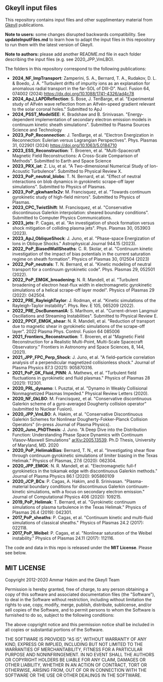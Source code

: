 ## **Gkeyll** input files

This repository contains input files and other supplimentary material from [Gkeyll](https://gkeyll.readthedocs.io/en/latest/) publications.

**Note to users:** some changes disrupted backwards compatibility. See **updateInputFiles.md** to learn how to adapt the input files in this repository to run them with the latest version of Gkeyll.

**Note to authors:** please add another README.md file in each folder describing the input files (e.g. see 2020_JPP_VmLBO).

The folders in this repository correspond to the following publications:
- **2024_NF_ImpTransport**: Zamperini, S. A., Bernard, T. A., Rudakov, D. L. & Boedo, J. A. "Turbulent drifts of impurity ions as an explanation for anomalous radial transport in the far-SOL of DIII-D". Nucl. Fusion 64, 074002 (2024) https://dx.doi.org/10.1088/1741-4326/ad4c78
- **2024_ApJ_LAPDReflection**: S. Bose, J. TenBarge, et al. "Experimental study of Alfvén wave reflection from an Alfvén-speed gradient relevant to the solar coronal holes." Submitted to ApJ
- **2024_PSST_ModelSEE**: K. Bradshaw and B. Srinivasan. "Energy-dependent implementation of secondary electron emission models in continuum kinetic sheath simulations". Submitted to Plasma Sources Science and Technology
- **2023_PoP_Reconnection**: J. TenBarge, et al. "Electron Energization in Reconnection: Eulerian versus Lagrangian Perspectives". Phys. Plasmas 31, 022901 (2024) https://doi.org/10.1063/5.0184710
- **2023_ESS_Reconstruction**: T. Broeren, et al. "Multi-Spacecraft Magnetic Field Reconstructions: A Cross-Scale Comparison of Methods". Submitted to Earth and Space Science
- **2023_PRX_iat**: Z. Liu, et al. "A Two-dimensional Numerical Study of
  Ion-Acoustic Turbulence". Submitted to Physical Review X.
- **2023_PoP_neutral_blobs**: T. N. Bernard, et al. "Effect of neutral
  interactions on blob dynamics in gyrokinetic scrape-off layer simulations". Submitted to Physics of Plasmas.
- **2023_PoP_gkwham1x2v**: M. Francisquez, et al. "Towards continuum
  gyrokinetic study of high-field mirrors". Submitted to Physics of Plasmas.
- **2023_CPC_TwistShift**: M. Francisquez, et al. "Conservative discontinuous
  Galerkin interpolation: sheared boundary conditions". Submitted to Computer Physics Communications.
- **2023_jets**: P. Cagas, et al. "An investigation of shock formation versus
  shock mitigation of colliding plasma jets". Phys. Plasmas 30, 053903 (2023).
- **2023_ApJ_ObliqueShock**: J. Juno, et al. "Phase-space Energization of Ions in Oblique Shocks." Astrophysical Journal 944.15 (2023).
- **2022_PoP_BiasedWallSheaths**: C. R. Skolar, et al. "Continuum kinetic investigation of the impact of bias potentials in the current saturation regime on sheath formation". Physics of Plasmas 30, 012504 (2023)
- **2022_PoP_neutrals**: T. N. Bernard, et al. "Kinetic modeling of neutral
  transport for a continuum gyrokinetic code". Phys. Plasmas 29, 052501 (2022).
- **2022_PoP_EMGK_broadening**: N. R. Mandell, et al. "Turbulent
  broadening of electron heat-flux width in electromagnetic gyrokinetic simulations of a helical scrape-off layer model". Physics of Plasmas 29 (2022): 042504.
- **2022_PRE_RayleighTaylor**: J. Rodman, et al. "Kinetic simulations of
  the Rayleigh-Taylor instability". Phys. Rev. E 105, 065209 (2022). 
- **2022_PRE_OscBunemanIA**: S. Marlhom, et al. "Current-driven Langmuir
  Oscillations and Streaming Instabilities". Submitted to Physical Review E.
- **2022_PPCF_EMGK_shear**: N. R. Mandell, et al. "Reduction of transport due to
  magnetic shear in gyrokinetic simulations of the scrape-off layer". 2022 Plasma Phys. Control. Fusion 64 085006
- **2021_Frontiers_Reconstruction**: T. Broeren, et al "Magnetic Field Reconstruction for a Realistic Multi-Point, Multi-Scale Spacecraft Observatory." Frontiers in Astronomy and Space Sciences, 8, 144, (2021). 
- **2021_JPP_FPC_Perp_Shock**: J. Juno, et al. "A field–particle correlation analysis of a perpendicular magnetized collisionless shock." 
  Journal of Plasma Physics 87.3 (2021): 905870316.
- **2021_PoP_GK_Fluid_PINN**: A. Mathews, et al. "Turbulent field fluctuations in gyrokinetic and fluid plasmas." Physics of Plasmas 28 (2021): 112301.
- **2020_PRL_dynamo**: I. Pusztai, et al. "Dynamo in Weakly Collisional
  Nonmagnetized Plasmas Impeded." Physical Review Letters (2020).
- **2020_NF_GkLBO**: M. Francisquez, et al. "Conservative discontinuous Galerkin
  scheme of a gyro-averaged Dougherty collision operator" (submitted to Nuclear Fusion).
- **2020_JPP_VmLBO**: A. Hakim, et al. "Conservative Discontinuous Galerkin
  Schemes for Nonlinear Dougherty-Fokker-Planck Collision Operators" (in-press Journal of Plasma Physics). 
- **2020_Juno_PhDThesis**: J. Juno. "A Deep Dive into the Distribution Function: Understanding Phase Space Dynamics with Continuum Vlasov-Maxwell Simulations" [arXiv:2005.13539](arxiv.org/abs/2005.13539). Ph.D Thesis, University of Maryland, MD. 2020
- **2020_PoP_HelimakBias**: Bernard, T. N., et al. "Investigating shear flow through continuum gyrokinetic simulations of limiter biasing in the Texas Helimak." Physics of Plasmas, 27.6 (2020): 062304.
- **2020_JPP_EMGK**: N. R. Mandell, et al. "Electromagnetic full-f gyrokinetics in the tokamak edge with discontinuous Galerkin methods." Journal of Plasma Physics 86.1 (2020): 905860109
- **2020_JCP_BCs**: P. Cagas, A. Hakim, and B. Srinivasan. "Plasma-material boundary conditions for discontinuous Galerkin continuum-kinetic simulations, with a focus on secondary electron emission." Journal of Computational Physics 406 (2020): 109215.
- **2019_PoP_Helimak**: T. Bernard, et al. "Gyrokinetic continuum simulations of plasma turbulence in the Texas Helimak." Physics of Plasmas 26.4 (2019): 042301.
- **2017_PoP_sheaths**: P. Cagas, et al. "Continuum kinetic and multi-fluid simulations of classical sheaths." Physics of Plasmas 24.2 (2017): 022118.
- **2017_PoP_Weibel**: P. Cagas, et al. "Nonlinear saturation of the Weibel instability." Physics of Plasmas 24.11 (2017): 112116.

The code and data in this repo is released under the **MIT License**. Please see below.

MIT LICENSE
-----------

Copyright 2012-2020 Ammar Hakim and the Gkeyll Team

Permission is hereby granted, free of charge, to any person obtaining a copy of this software and associated documentation files (the "Software"), to deal in the Software without restriction, including without limitation the rights to use, copy, modify, merge, publish, distribute, sublicense, and/or sell copies of the Software, and to permit persons to whom the Software is furnished to do so, subject to the following conditions:

The above copyright notice and this permission notice shall be included in all copies or substantial portions of the Software.

THE SOFTWARE IS PROVIDED "AS IS", WITHOUT WARRANTY OF ANY KIND, EXPRESS OR IMPLIED, INCLUDING BUT NOT LIMITED TO THE WARRANTIES OF MERCHANTABILITY, FITNESS FOR A PARTICULAR PURPOSE AND NONINFRINGEMENT. IN NO EVENT SHALL THE AUTHORS OR COPYRIGHT HOLDERS BE LIABLE FOR ANY CLAIM, DAMAGES OR OTHER LIABILITY, WHETHER IN AN ACTION OF CONTRACT, TORT OR OTHERWISE, ARISING FROM, OUT OF OR IN CONNECTION WITH THE SOFTWARE OR THE USE OR OTHER DEALINGS IN THE SOFTWARE.

